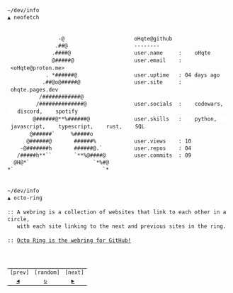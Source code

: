 <pre><code>~/dev/info
▲ neofetch


                -@                      oHqte@github
               .##@                     --------
              .####@                    user.name     : <a href="https://github.com/oHqte"><img src="./assets/gh.svg" width="15" align="center"></a>&nbsp;oHqte
              @#####@                   user.email    : <a href="mailto:ohqte@proton.me"><img src="./assets/mail.svg" width="15" align="center"></a>&nbsp;&lt;oHqte@proton.me&gt;
            . *######@                  user.uptime   : 04 days ago
           .##@o@#####@                 user.site     : <a href="ohqte.pages.dev"><img src="./assets/pages.svg" width="15" align="center"></a>&nbsp;ohqte.pages.dev
          /############@
         /##############@               user.socials  : <a href="https://codewars.com/users/oHqte"><img src="./assets/cw.svg" width="15" align="center"></a>&nbsp;codewars, <a href="https://discord.com/users/1104263537553051690"><img src="./assets/discord.svg" width="15" align="center"></a>&nbsp;discord, <a href="https://open.spotify.com/user/31qi23f6teysccqfxodzzfykj3au"><img src="./assets/spotify.svg" width="15" align="center"></a>&nbsp;spotify
        @######@**%######@              user.skills   : <a href="https://techterms.com/definition/python"><img src="./assets/py.svg" width="15" align="center"></a>&nbsp;python, <a href="https://techterms.com/definition/javascript"><img src="./assets/js.svg" width="15" align="center"></a>&nbsp;javascript, <a href="https://www.typescriptlang.org/"><img src="./assets/ts.svg" width="15" align="center"></a>&nbsp;typescript, <a href="https://www.rust-lang.org/"><img src="./assets/rust.svg" width="15" align="center"></a>&nbsp;rust, <a href="https://techterms.com/definition/sql"><img src="./assets/sql.svg" width="15" align="center"></a>&nbsp;SQL
       @######`     %#####o
      @######@       ######%            user.views    : 10
    -@#######h       ######@.`          user.repos    : 04
   /#####h**``       `**%@####@         user.commits  : 09
  @H@*`                    `*%#@
*`                            `*


~/dev/info
▲ octo-ring

:: A webring is a collection of websites that link to each other in a circle,
   with each site linking to the next and previous sites in the ring.

:: <ins>Octo Ring is the webring for GitHub!</ins>
  <table>
    <tr>
        <td>[prev]</td>
        <td>[random]</td>
        <td>[next]</td>
    </tr>
    <tr>
        <td>  <a href="https://octo-ring.com/p/oHqte/prev">◀</a></td>
        <td>   <a href="https://octo-ring.com/p/oHqte/random">↻</a></td>
        <td>  <a href="https://octo-ring.com/p/oHqte/next">▶</a></td>
    </tr>
</table></pre></code>
